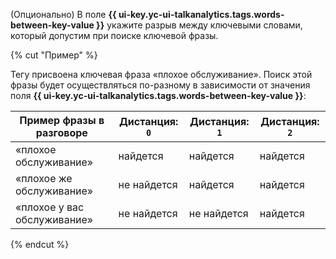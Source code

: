 (Опционально) В поле **{{ ui-key.yc-ui-talkanalytics.tags.words-between-key-value }}** укажите разрыв между ключевыми словами, который допустим при поиске ключевой фразы.

{% cut "Пример" %}

Тегу присвоена ключевая фраза «плохое обслуживание». Поиск этой фразы будет осуществляться по-разному в зависимости от значения поля **{{ ui-key.yc-ui-talkanalytics.tags.words-between-key-value }}**:

| Пример фразы в разговоре | Дистанция: `0` | Дистанция: `1` | Дистанция: `2` |
| ----------- | ----------- | ----------- | ----------- |
| «плохое обслуживание» | найдется | найдется | найдется |
| «плохое же обслуживание» | не найдется | найдется | найдется |
| «плохое у вас обслуживание» | не найдется | не найдется | найдется |

{% endcut %}
